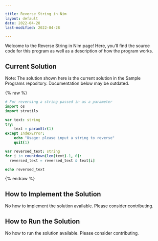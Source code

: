 ```yaml
---

title: Reverse String in Nim
layout: default
date: 2022-04-28
last-modified: 2022-04-28

---
```


Welcome to the Reverse String in Nim page! Here, you'll find the source code for this program as well as a description of how the program works.

## Current Solution

Note: The solution shown here is the current solution in the Sample Programs repository. Documentation below may be outdated.

{% raw %}

```Nim
# For reversing a string passed in as a parameter
import os
import strutils

var text: string
try:
    text = paramStr(1)
except IndexError:
    echo "Usage: please input a string to reverse"
    quit(1)

var reversed_text: string
for i in countdown(len(text)-1, 0):
  reversed_text = reversed_text & text[i]

echo reversed_text


```

{% endraw %}

## How to Implement the Solution

No how to implement the solution available. Please consider contributing.

## How to Run the Solution

No how to run the solution available. Please consider contributing.